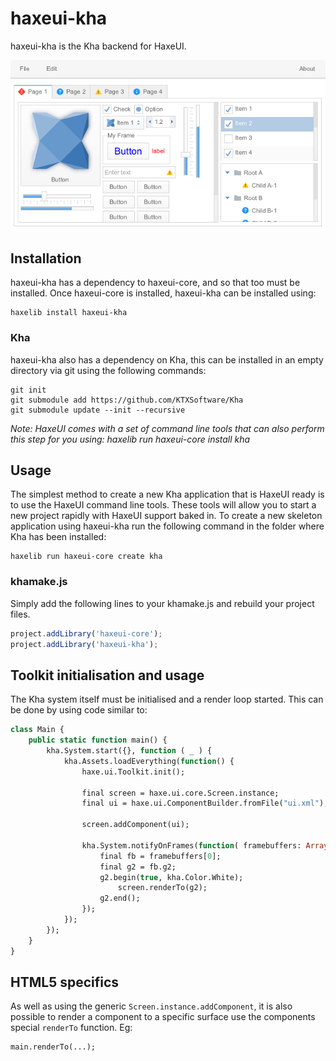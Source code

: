 haxeui-kha
================================

haxeui-kha is the Kha backend for HaxeUI.

![](./_assets/haxeui-kha-preview.png)

## Installation
haxeui-kha has a dependency to haxeui-core, and so that too must be installed. Once haxeui-core is installed, haxeui-kha can be installed using:

```
haxelib install haxeui-kha
```

### Kha
haxeui-kha also has a dependency on Kha, this can be installed in an empty directory via git using the following commands:

```
git init
git submodule add https://github.com/KTXSoftware/Kha
git submodule update --init --recursive
```

_Note: HaxeUI comes with a set of command line tools that can also perform this step for you using:
haxelib run haxeui-core install kha_

## Usage
The simplest method to create a new Kha application that is HaxeUI ready is to use the HaxeUI command line tools. These tools will allow you to start a new project rapidly with HaxeUI support baked in. To create a new skeleton application using haxeui-kha run the following command in the folder where Kha has been installed:

```
haxelib run haxeui-core create kha
```

### khamake.js
Simply add the following lines to your khamake.js and rebuild your project files.

```js
project.addLibrary('haxeui-core');
project.addLibrary('haxeui-kha');
```

## Toolkit initialisation and usage
The Kha system itself must be initialised and a render loop started. This can be done by using code similar to:

```haxe
class Main {
    public static function main() {
        kha.System.start({}, function ( _ ) {
            kha.Assets.loadEverything(function() {
                haxe.ui.Toolkit.init();

                final screen = haxe.ui.core.Screen.instance;
                final ui = haxe.ui.ComponentBuilder.fromFile("ui.xml");

                screen.addComponent(ui);

                kha.System.notifyOnFrames(function( framebuffers: Array ) {
                    final fb = framebuffers[0];
                    final g2 = fb.g2;
                    g2.begin(true, kha.Color.White);
                        screen.renderTo(g2);
                    g2.end();
                });
            });
        });
    }
}
```

## HTML5 specifics
As well as using the generic `Screen.instance.addComponent`, it is also possible to render a component to a specific surface use the components special `renderTo` function. Eg:

```haxe
main.renderTo(...);
```